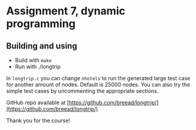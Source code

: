 # Assignment 7, dynamic programming

## Building and using

- Build with `make`
- Run with ./longtrip

In `longtrip.c` you can change `nhotels` to run the generated large test case for another amount of nodes.
Default is 25000 nodes.
You can also try the simple test cases by uncommenting the appropriate sections.

GitHub repo available at [https://github.com/breead/longtrip/](https://github.com/breead/longtrip/)

Thank you for the course!
